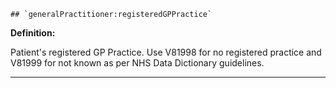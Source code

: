     ## `generalPractitioner:registeredGPPractice`

<b>Definition:</b>

Patient's registered GP Practice. Use V81998 for no registered practice and V81999 for not known as per NHS Data Dictionary guidelines.

---